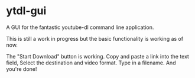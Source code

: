 # ytdl-gui
A GUI for the fantastic youtube-dl command line application.

This is still a work in progress but the basic functionality is
working as of now.

The "Start Download" button is working.
Copy and paste a link into the text field,
Select the destination and video format.
Type in a filename. And you're done!